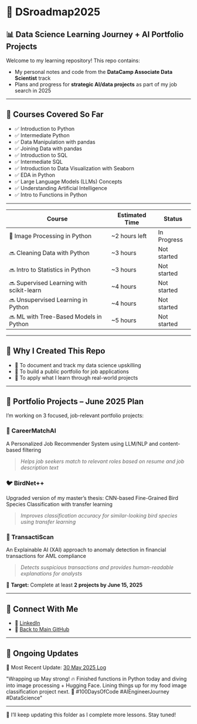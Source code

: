 # 🧭 DSroadmap2025  
## 📊 Data Science Learning Journey + AI Portfolio Projects

Welcome to my learning repository! This repo contains:

- My personal notes and code from the **DataCamp Associate Data Scientist** track  
- Plans and progress for **strategic AI/data projects** as part of my job search in 2025

---

## 🧠 Courses Covered So Far

- ✅ Introduction to Python  
- ✅ Intermediate Python  
- ✅ Data Manipulation with pandas  
- ✅ Joining Data with pandas  
- ✅ Introduction to SQL  
- ✅ Intermediate SQL  
- ✅ Introduction to Data Visualization with Seaborn  
- ✅ EDA in Python  
- ✅ Large Language Models (LLMs) Concepts  
- ✅ Understanding Artificial Intelligence
- ✅ Intro to Functions in Python
---

| **Course**                               | **Estimated Time** | **Status**  |
| ---------------------------------------- | ------------------ | ----------- |
| 🔄 Image Processing in Python            | \~2 hours left     | In Progress |
| 🔜 Cleaning Data with Python             | \~3 hours          | Not started |
| 🔜 Intro to Statistics in Python         | \~3 hours          | Not started |
| 🔜 Supervised Learning with scikit-learn | \~4 hours          | Not started |
| 🔜 Unsupervised Learning in Python       | \~4 hours          | Not started |
| 🔜 ML with Tree-Based Models in Python   | \~5 hours          | Not started |

  
---

## 🚀 Why I Created This Repo

- 📌 To document and track my data science upskilling  
- 💼 To build a public portfolio for job applications  
- 🧪 To apply what I learn through real-world projects

---

## 💼 Portfolio Projects – June 2025 Plan

I’m working on 3 focused, job-relevant portfolio projects:

### 🧠 CareerMatchAI  
A Personalized Job Recommender System using LLM/NLP and content-based filtering  
> *Helps job seekers match to relevant roles based on resume and job description text*

### 🐦 BirdNet++  
Upgraded version of my master’s thesis: CNN-based Fine-Grained Bird Species Classification with transfer learning  
> *Improves classification accuracy for similar-looking bird species using transfer learning*

### 💸 TransactiScan  
An Explainable AI (XAI) approach to anomaly detection in financial transactions for AML compliance  
> *Detects suspicious transactions and provides human-readable explanations for analysts*

🎯 **Target:** Complete at least **2 projects by June 15, 2025**

---

## 🔗 Connect With Me

- 💼 [LinkedIn](https://www.linkedin.com/in/nurulsabrina1910/)  
- 📁 [Back to Main GitHub](https://github.com/sabrinaMKE201073)

---

## 🔄 Ongoing Updates

📆 Most Recent Update: [30 May 2025 Log](https://github.com/sabrinaMKE201073/DSroadmap2025/blob/main/daily-logs/2025-05-30.md)

"Wrapping up May strong! 🔥 Finished functions in Python today and diving into image processing + Hugging Face. Lining things up for my food image classification project next. 🚀 #100DaysOfCode #AIEngineerJourney #DataScience"

--- 

🚀 I’ll keep updating this folder as I complete more lessons. Stay tuned!
